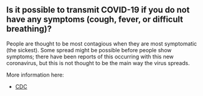 ## Is it possible to transmit COVID-19 if you do not have any symptoms (cough, fever, or difficult breathing)?

People are thought to be most contagious when they are most symptomatic (the sickest).
Some spread might be possible before people show symptoms; there have been reports of this occurring with this new coronavirus, but this is not thought to be the main way the virus spreads.

More information here:

- [CDC](https://www.cdc.gov/coronavirus/2019-ncov/prepare/transmission.html)

